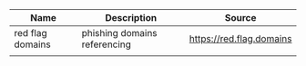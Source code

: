 | Name             | Description                  | Source                   |
| ---------------- | ---------------------------- | ------------------------ |
| red flag domains | phishing domains referencing | https://red.flag.domains |
|                  |                              |                          |


